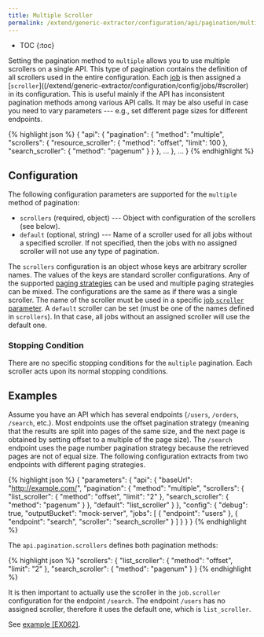 ```yaml
---
title: Multiple Scroller
permalink: /extend/generic-extractor/configuration/api/pagination/multiple/
---
```


* TOC
{:toc}

Setting the pagination method to `multiple` allows you to use multiple scrollers on a single API.
This type of pagination contains the definition of all scrollers used in the entire configuration.
Each [job](/extend/generic-extractor/configuration/config/jobs/) is then assigned a 
[`scroller`]((/extend/generic-extractor/configuration/config/jobs/#scroller) in its configuration.
This is useful mainly if the API has inconsistent pagination methods among various API calls. 
It may be also useful in case you need to vary parameters --- e.g., set different page sizes for
different endpoints.

{% highlight json %}
{
    "api": {
        "pagination": {
            "method": "multiple",
            "scrollers": {
                "resource_scroller": {
                    "method": "offset",
                    "limit": 100
                },
                "search_scroller": {
                    "method": "pagenum"
                }
            }
        },
        ...
    },
    ...
}
{% endhighlight %}

## Configuration
The following configuration parameters are supported for the `multiple` method of pagination:

- `scrollers` (required, object) --- Object with configuration of the scrollers (see below).
- `default` (optional, string) --- Name of a scroller used for all jobs without a specified scroller. If not 
specified, then the jobs with no assigned scroller will not use any type of pagination.

The `scrollers` configuration is an object whose keys are arbitrary scroller names. The values of the 
keys are standard scroller configurations. Any of the supported 
[paging strategies](/extend/generic-extractor/configuration/api/pagination/#paging-strategy) can be used and 
multiple paging strategies can be mixed. The configurations are the same as if there was a single scroller.
The name of the scroller must be used in a specific [job `scroller` parameter](/extend/generic-extractor/configuration/config/jobs/#scroller).
A `default` scroller can be set (must be one of the names defined in `scrollers`). In that case, all jobs
without an assigned scroller will use the default one.

### Stopping Condition
There are no specific stopping conditions for the `multiple` pagination. Each scroller acts upon its 
normal stopping conditions.

## Examples
Assume you have an API which has several endpoints (`/users`, `/orders`, `/search`, etc.). Most endpoints
use the offset pagination strategy (meaning that the results are split into pages of the same size, and 
the next page is obtained by setting offset to a multiple of the page size). The `/search` endpoint uses the 
page number pagination strategy because the retrieved pages are not of equal size. The following 
configuration extracts from two endpoints with different paging strategies.

{% highlight json %}
{
    "parameters": {
        "api": {
            "baseUrl": "http://example.com/",
            "pagination": {
                "method": "multiple",
                "scrollers": {
                    "list_scroller": {
                        "method": "offset",
                        "limit": "2"
                    },
                    "search_scroller": {
                        "method": "pagenum"
                    }
                },
                "default": "list_scroller"
            }
        },
        "config": {
            "debug": true,
            "outputBucket": "mock-server",
            "jobs": [
                {
                    "endpoint": "users"
                },
                {
                    "endpoint": "search",
                    "scroller": "search_scroller"
                }
            ]
        }
    }
}
{% endhighlight %}

The `api.pagination.scrollers` defines both pagination methods: 

{% highlight json %}
"scrollers": {
    "list_scroller": {
        "method": "offset",
        "limit": "2"
    },
    "search_scroller": {
        "method": "pagenum"
    }
}
{% endhighlight %}

It is then important to actually use the scroller in the `job.scroller` configuration for the endpoint `/search`. 
The endpoint `/users` has no assigned scroller, therefore it uses the default one, which is `list_scroller`.

See [example [EX062]](https://github.com/keboola/generic-extractor/tree/master/doc/examples/062-pagination-multiple-scrollers).